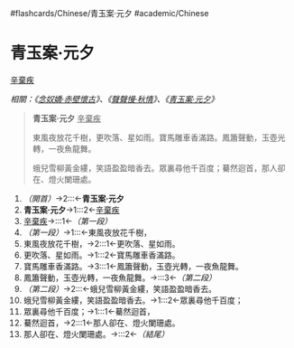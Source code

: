 #flashcards/Chinese/青玉案·元夕 #academic/Chinese

# 青玉案·元夕
<u>辛棄疾</u>

_相關：《[念奴嬌·赤壁懷古](念奴嬌·赤壁懷古.md)》、《[聲聲慢·秋情](聲聲慢·秋情.md)》、《[青玉案·元夕](青玉案·元夕.md)》_

> __青玉案·元夕__ <u>辛棄疾</u>
>
> 東風夜放花千樹，更吹落、星如雨。寶馬雕車香滿路。鳳簫聲動，玉壺光轉，一夜魚龍舞。
>
> 蛾兒雪柳黃金縷，笑語盈盈暗香去。眾裏尋他千百度；驀然迴首，那人卻在、燈火闌珊處。
1. _（開首）_→2:::←__青玉案·元夕__ <!--SR:!2022-04-25,37,272!2022-06-02,69,313-->
2. __青玉案·元夕__→1:::2←<u>辛棄疾</u> <!--SR:!2022-04-14,11,232!2022-04-11,26,252-->
3. <u>辛棄疾</u>→:::1←_（第一段）_ <!--SR:!2022-05-23,62,312!2022-04-27,39,272-->
4. _（第一段）_→1:::←東風夜放花千樹， <!--SR:!2022-04-06,22,253!2022-05-29,66,313-->
5. 東風夜放花千樹，→2:::1←更吹落、星如雨。 <!--SR:!2022-05-22,49,252!2022-04-12,27,253-->
6. 更吹落、星如雨。→1:::2←寶馬雕車香滿路。 <!--SR:!2022-04-10,26,252!2022-04-08,24,252-->
7. 寶馬雕車香滿路。→3:::1←鳳簫聲動，玉壺光轉，一夜魚龍舞。 <!--SR:!2022-04-09,25,253!2022-04-10,10,233-->
8. 鳳簫聲動，玉壺光轉，一夜魚龍舞。→:::3←_（第二段）_ <!--SR:!2022-05-04,46,290!2022-04-08,24,253-->
9. _（第二段）_→2:::←蛾兒雪柳黃金縷，笑語盈盈暗香去。 <!--SR:!2022-04-25,26,233!2022-05-18,57,313-->
10. 蛾兒雪柳黃金縷，笑語盈盈暗香去。→1:::2←眾裏尋他千百度； <!--SR:!2022-04-13,28,252!2022-04-06,22,252-->
11. 眾裏尋他千百度；→1:::1←驀然迴首， <!--SR:!2022-04-05,21,252!2022-05-29,55,253-->
12. 驀然迴首，→2:::1←那人卻在、燈火闌珊處。 <!--SR:!2022-04-15,11,233!2022-04-07,23,252-->
13. 那人卻在、燈火闌珊處。→:::2←_（結尾）_ <!--SR:!2022-05-18,57,310!2022-04-13,10,232-->
